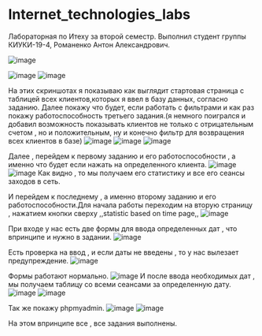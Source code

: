 # Internet_technologies_labs
Лабораторная по Итеху за второй семестр.
Выполнил студент группы КИУКИ-19-4, Романенко Антон Александрович.

![image](https://user-images.githubusercontent.com/92305754/169646793-c396769f-135b-4a82-8644-81481c3083f0.png)

![image](https://user-images.githubusercontent.com/92305754/169646724-20991fe6-233e-4ffa-9fc3-8f3bb1bde2f0.png)
![image](https://user-images.githubusercontent.com/92305754/169646827-2cbecb8e-96a6-438d-b854-c05d06e7491c.png)

На этих скриншотах я показываю как выглядит стартовая страница с таблицей всех клиентов,которых я ввел в базу данных, согласно заданию.
Далее покажу что будет, если работать с фильтрами и как раз покажу работоспособность третьего задания.(я немного поигрался и добавил возможность показывать клиентов не только с отрицательным счетом , но и положительным, ну и конечно фильтр для возвращения всех клиентов в базе)
![image](https://user-images.githubusercontent.com/92305754/169646928-a1663793-7cdf-4158-bdab-b16eb98af1bf.png)
![image](https://user-images.githubusercontent.com/92305754/169646983-6c643ab5-7bcc-4178-bba9-9e78a4b48406.png)
![image](https://user-images.githubusercontent.com/92305754/169647031-7be12faf-25ac-4c60-af4e-05525d478a92.png)

Далее , перейдем к первому заданию и его работоспособности , а именно что будет если нажать на определенного клиента.
![image](https://user-images.githubusercontent.com/92305754/169647105-7da90e7c-ea61-42c5-9889-baf5c70c339a.png)
![image](https://user-images.githubusercontent.com/92305754/169647127-a887eea6-5792-48af-b8da-fbc79ed80164.png)
Как видно , то мы получаем его статистику и все его сеансы заходов в сеть.

И перейдем к последнему , а именно второму заданию и его работоспособности.Для начала работы переходим на вторую страницу , нажатием кнопки сверху ,,statistic based on time page,,
![image](https://user-images.githubusercontent.com/92305754/169647224-c694b8b1-4be9-423a-b1f6-ed306827fa87.png)

При входе у нас есть две формы для ввода определенных дат , что впринципе и нужно в задании.
![image](https://user-images.githubusercontent.com/92305754/169647278-6b889906-aaf1-4aeb-ba18-bd6881555a6b.png)

Есть проверка на ввод , и если даты не введены , то у нас вылезает предупреждение.
![image](https://user-images.githubusercontent.com/92305754/169647306-88b695e6-1f69-4f17-b033-57e13b99e8a5.png)

Формы работают нормально.
![image](https://user-images.githubusercontent.com/92305754/169647332-de07f490-35f5-4562-9985-4dce1a9cf266.png)
И после ввода необходимых дат , мы получаем таблицу со всеми сеансами за определенную дату.
![image](https://user-images.githubusercontent.com/92305754/169647374-8d097de0-2638-48dd-8360-dc0c94477672.png)
![image](https://user-images.githubusercontent.com/92305754/169647397-6aee5632-910e-4c68-af9a-771be5711edd.png)

Так же покажу phpmyadmin.
![image](https://user-images.githubusercontent.com/92305754/169647437-81db9e3e-2e20-44e6-b33e-af9dc4473694.png)
![image](https://user-images.githubusercontent.com/92305754/169647447-c2a67458-0524-4ac9-ade0-6c97a6a696a7.png)

На этом впринципе все , все задания выполнены.
